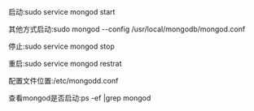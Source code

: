 启动:sudo service mongod start

其他方式启动:sudo mongod --config /usr/local/mongodb/mongod.conf

停止:sudo service mongod stop

重启:sudo service mongod restrat

配置文件位置:/etc/mongodd.conf

查看mongod是否启动:ps -ef |grep mongod